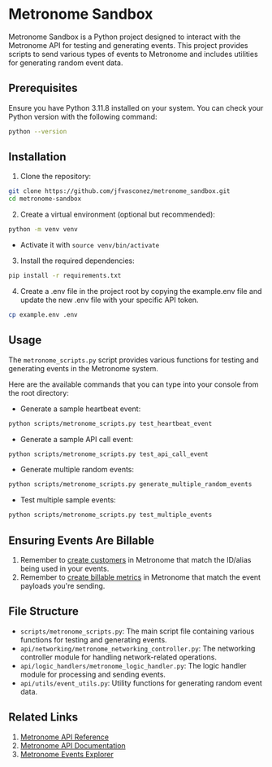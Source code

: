# Metronome Sandbox
Metronome Sandbox is a Python project designed to interact with the Metronome API for testing and generating events. This project provides scripts to send various types of events to Metronome and includes utilities for generating random event data.

## Prerequisites
Ensure you have Python 3.11.8 installed on your system. You can check your Python version with the following command:

```bash
python --version
```

## Installation

1. Clone the repository:
```bash
git clone https://github.com/jfvasconez/metronome_sandbox.git
cd metronome-sandbox
```

2. Create a virtual environment (optional but recommended):
```bash
python -m venv venv
```
- Activate it with `source venv/bin/activate`

3. Install the required dependencies:
```bash
pip install -r requirements.txt
```

4. Create a .env file in the project root by copying the example.env file and update the new .env file with your specific API token.
```bash
cp example.env .env
```
    
## Usage
The `metronome_scripts.py` script provides various functions for testing and generating events in the Metronome system. 

Here are the available commands that you can type into your console from the root directory:

- Generate a sample heartbeat event:
```bash
python scripts/metronome_scripts.py test_heartbeat_event
```

- Generate a sample API call event:
```bash
python scripts/metronome_scripts.py test_api_call_event
```

- Generate multiple random events:
```bash
python scripts/metronome_scripts.py generate_multiple_random_events
```

- Test multiple sample events:
```bash
python scripts/metronome_scripts.py test_multiple_events
```

## Ensuring Events Are Billable
1. Remember to [create customers](https://docs.metronome.com/provisioning/create-customers/) in Metronome that match the ID/alias being used in your events.
2. Remember to [create billable metrics](https://docs.metronome.com/invoicing/how-billing-works/set-up-billable-metrics/) in Metronome that match the event payloads you're sending.

## File Structure

- `scripts/metronome_scripts.py`: The main script file containing various functions for testing and generating events.
- `api/networking/metronome_networking_controller.py`: The networking controller module for handling network-related operations.
- `api/logic_handlers/metronome_logic_handler.py`: The logic handler module for processing and sending events.
- `api/utils/event_utils.py`: Utility functions for generating random event data.

## Related Links
1. [Metronome API Reference](https://docs.metronome.com/api/)
2. [Metronome API Documentation](https://docs.metronome.com/)
3. [Metronome Events Explorer](https://app.metronome.com/sandbox/developer/events)